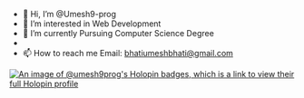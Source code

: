 - 👋 Hi, I’m @Umesh9-prog
- 👀 I’m interested in Web Development
- 🌱 I’m currently Pursuing Computer Science Degree
- 
- 📫 How to reach me Email: bhatiumeshbhati@gmail.com

<!---
Umesh9-prog/Umesh9-prog is a ✨ special ✨ repository because its `README.md` (this file) appears on your GitHub profile.
You can click the Preview link to take a look at your changes.
--->

[![An image of @umesh9prog's Holopin badges, which is a link to view their full Holopin profile](https://holopin.me/umesh9prog)](https://holopin.io/@umesh9prog)
